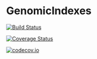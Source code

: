 # GenomicIndexes

[![Build Status](https://travis-ci.org/bicycle1885/GenomicIndexes.jl.svg?branch=master)](https://travis-ci.org/bicycle1885/GenomicIndexes.jl)

[![Coverage Status](https://coveralls.io/repos/bicycle1885/GenomicIndexes.jl/badge.svg?branch=master&service=github)](https://coveralls.io/github/bicycle1885/GenomicIndexes.jl?branch=master)

[![codecov.io](http://codecov.io/github/bicycle1885/GenomicIndexes.jl/coverage.svg?branch=master)](http://codecov.io/github/bicycle1885/GenomicIndexes.jl?branch=master)
